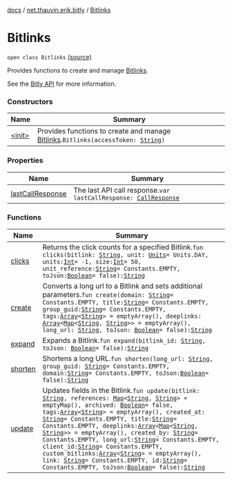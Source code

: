 [docs](../../index.md) / [net.thauvin.erik.bitly](../index.md) / [Bitlinks](./index.md)

# Bitlinks

`open class Bitlinks` [(source)](https://github.com/ethauvin/bitly-shorten/tree/master/src/main/kotlin/net/thauvin/erik/bitly/Bitlinks.kt#L47)

Provides functions to create and manage [Bitlinks](https://dev.bitly.com/v4/#tag/Bitlinks).

See the [Bitly API](https://dev.bitly.com/v4/#tag/Bitlinks) for more information.

### Constructors

| Name | Summary |
|---|---|
| [&lt;init&gt;](-init-.md) | Provides functions to create and manage [Bitlinks](https://dev.bitly.com/v4/#tag/Bitlinks).`Bitlinks(accessToken: `[`String`](https://kotlinlang.org/api/latest/jvm/stdlib/kotlin/-string/index.html)`)` |

### Properties

| Name | Summary |
|---|---|
| [lastCallResponse](last-call-response.md) | The last API call response.`var lastCallResponse: `[`CallResponse`](../-call-response/index.md) |

### Functions

| Name | Summary |
|---|---|
| [clicks](clicks.md) | Returns the click counts for a specified Bitlink.`fun clicks(bitlink: `[`String`](https://kotlinlang.org/api/latest/jvm/stdlib/kotlin/-string/index.html)`, unit: `[`Units`](../-units/index.md)` = Units.DAY, units: `[`Int`](https://kotlinlang.org/api/latest/jvm/stdlib/kotlin/-int/index.html)` = -1, size: `[`Int`](https://kotlinlang.org/api/latest/jvm/stdlib/kotlin/-int/index.html)` = 50, unit_reference: `[`String`](https://kotlinlang.org/api/latest/jvm/stdlib/kotlin/-string/index.html)` = Constants.EMPTY, toJson: `[`Boolean`](https://kotlinlang.org/api/latest/jvm/stdlib/kotlin/-boolean/index.html)` = false): `[`String`](https://kotlinlang.org/api/latest/jvm/stdlib/kotlin/-string/index.html) |
| [create](create.md) | Converts a long url to a Bitlink and sets additional parameters.`fun create(domain: `[`String`](https://kotlinlang.org/api/latest/jvm/stdlib/kotlin/-string/index.html)` = Constants.EMPTY, title: `[`String`](https://kotlinlang.org/api/latest/jvm/stdlib/kotlin/-string/index.html)` = Constants.EMPTY, group_guid: `[`String`](https://kotlinlang.org/api/latest/jvm/stdlib/kotlin/-string/index.html)` = Constants.EMPTY, tags: `[`Array`](https://kotlinlang.org/api/latest/jvm/stdlib/kotlin/-array/index.html)`<`[`String`](https://kotlinlang.org/api/latest/jvm/stdlib/kotlin/-string/index.html)`> = emptyArray(), deeplinks: `[`Array`](https://kotlinlang.org/api/latest/jvm/stdlib/kotlin/-array/index.html)`<`[`Map`](https://kotlinlang.org/api/latest/jvm/stdlib/kotlin.collections/-map/index.html)`<`[`String`](https://kotlinlang.org/api/latest/jvm/stdlib/kotlin/-string/index.html)`, `[`String`](https://kotlinlang.org/api/latest/jvm/stdlib/kotlin/-string/index.html)`>> = emptyArray(), long_url: `[`String`](https://kotlinlang.org/api/latest/jvm/stdlib/kotlin/-string/index.html)`, toJson: `[`Boolean`](https://kotlinlang.org/api/latest/jvm/stdlib/kotlin/-boolean/index.html)` = false): `[`String`](https://kotlinlang.org/api/latest/jvm/stdlib/kotlin/-string/index.html) |
| [expand](expand.md) | Expands a Bitlink.`fun expand(bitlink_id: `[`String`](https://kotlinlang.org/api/latest/jvm/stdlib/kotlin/-string/index.html)`, toJson: `[`Boolean`](https://kotlinlang.org/api/latest/jvm/stdlib/kotlin/-boolean/index.html)` = false): `[`String`](https://kotlinlang.org/api/latest/jvm/stdlib/kotlin/-string/index.html) |
| [shorten](shorten.md) | Shortens a long URL.`fun shorten(long_url: `[`String`](https://kotlinlang.org/api/latest/jvm/stdlib/kotlin/-string/index.html)`, group_guid: `[`String`](https://kotlinlang.org/api/latest/jvm/stdlib/kotlin/-string/index.html)` = Constants.EMPTY, domain: `[`String`](https://kotlinlang.org/api/latest/jvm/stdlib/kotlin/-string/index.html)` = Constants.EMPTY, toJson: `[`Boolean`](https://kotlinlang.org/api/latest/jvm/stdlib/kotlin/-boolean/index.html)` = false): `[`String`](https://kotlinlang.org/api/latest/jvm/stdlib/kotlin/-string/index.html) |
| [update](update.md) | Updates fields in the Bitlink.`fun update(bitlink: `[`String`](https://kotlinlang.org/api/latest/jvm/stdlib/kotlin/-string/index.html)`, references: `[`Map`](https://kotlinlang.org/api/latest/jvm/stdlib/kotlin.collections/-map/index.html)`<`[`String`](https://kotlinlang.org/api/latest/jvm/stdlib/kotlin/-string/index.html)`, `[`String`](https://kotlinlang.org/api/latest/jvm/stdlib/kotlin/-string/index.html)`> = emptyMap(), archived: `[`Boolean`](https://kotlinlang.org/api/latest/jvm/stdlib/kotlin/-boolean/index.html)` = false, tags: `[`Array`](https://kotlinlang.org/api/latest/jvm/stdlib/kotlin/-array/index.html)`<`[`String`](https://kotlinlang.org/api/latest/jvm/stdlib/kotlin/-string/index.html)`> = emptyArray(), created_at: `[`String`](https://kotlinlang.org/api/latest/jvm/stdlib/kotlin/-string/index.html)` = Constants.EMPTY, title: `[`String`](https://kotlinlang.org/api/latest/jvm/stdlib/kotlin/-string/index.html)` = Constants.EMPTY, deeplinks: `[`Array`](https://kotlinlang.org/api/latest/jvm/stdlib/kotlin/-array/index.html)`<`[`Map`](https://kotlinlang.org/api/latest/jvm/stdlib/kotlin.collections/-map/index.html)`<`[`String`](https://kotlinlang.org/api/latest/jvm/stdlib/kotlin/-string/index.html)`, `[`String`](https://kotlinlang.org/api/latest/jvm/stdlib/kotlin/-string/index.html)`>> = emptyArray(), created_by: `[`String`](https://kotlinlang.org/api/latest/jvm/stdlib/kotlin/-string/index.html)` = Constants.EMPTY, long_url: `[`String`](https://kotlinlang.org/api/latest/jvm/stdlib/kotlin/-string/index.html)` = Constants.EMPTY, client_id: `[`String`](https://kotlinlang.org/api/latest/jvm/stdlib/kotlin/-string/index.html)` = Constants.EMPTY, custom_bitlinks: `[`Array`](https://kotlinlang.org/api/latest/jvm/stdlib/kotlin/-array/index.html)`<`[`String`](https://kotlinlang.org/api/latest/jvm/stdlib/kotlin/-string/index.html)`> = emptyArray(), link: `[`String`](https://kotlinlang.org/api/latest/jvm/stdlib/kotlin/-string/index.html)` = Constants.EMPTY, id: `[`String`](https://kotlinlang.org/api/latest/jvm/stdlib/kotlin/-string/index.html)` = Constants.EMPTY, toJson: `[`Boolean`](https://kotlinlang.org/api/latest/jvm/stdlib/kotlin/-boolean/index.html)` = false): `[`String`](https://kotlinlang.org/api/latest/jvm/stdlib/kotlin/-string/index.html) |
